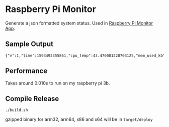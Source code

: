# Raspberry Pi Monitor

Generate a json formatted system status. Used in [Raspberry Pi Monitor App](https://github.com/PegasisForever/raspi_monitor_app).

## Sample Output

```
{"v":1,"time":1593492355861,"cpu_temp":43.470001220703125,"mem_used_kb":197264,"mem_total_kb":948280,"load_1":0.20999999344348907,"load_5":0.05999999865889549,"load_15":0.019999999552965164,"cpu_idle_time":486335616,"cpu_total_time":487843553,"cpu_mhz":585.9375,"cpu_min_mhz":585.9375,"cpu_max_mhz":1171.875,"received_bytes":937589833,"sent_bytes":1605698763,"swap_total_kb":102396,"swap_used_kb":256,"total_disk_read_kb":431892.5,"total_disk_write_kb":1479665,"root_used_kb":3307704,"root_total_kb":61089604}
```

## Performance

Takes around 0.010s to run on my raspberry pi 3b.

## Compile Release

```
./build.sh
```

gzipped binary for arm32, arm64, x86 and x64 will be in `target/deploy`

